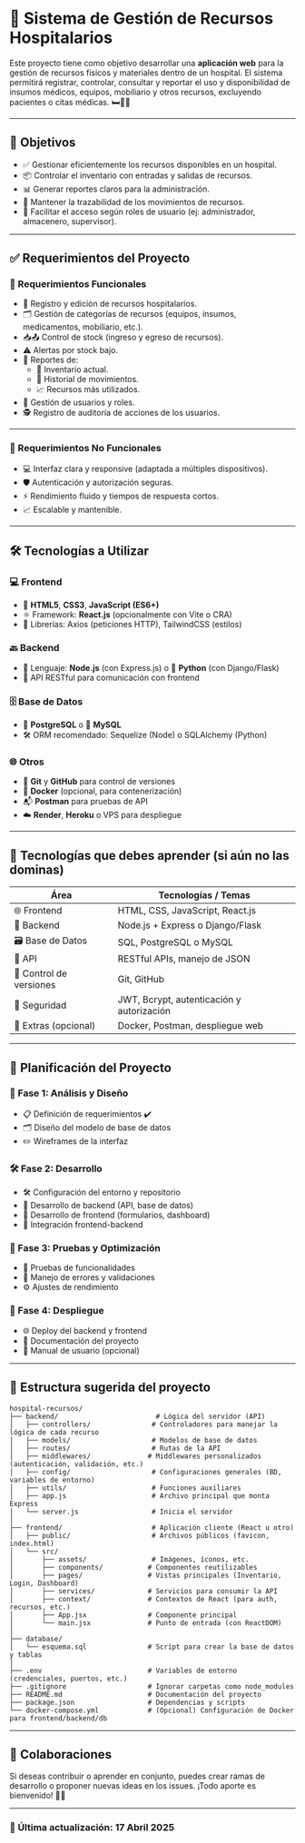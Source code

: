 
# 🏥 Sistema de Gestión de Recursos Hospitalarios

Este proyecto tiene como objetivo desarrollar una **aplicación web** para la gestión de recursos físicos y materiales dentro de un hospital. El sistema permitirá registrar, controlar, consultar y reportar el uso y disponibilidad de insumos médicos, equipos, mobiliario y otros recursos, excluyendo pacientes o citas médicas.
🛏️💉🧴

---

## 📌 Objetivos

- ✅ Gestionar eficientemente los recursos disponibles en un hospital.
- 📦 Controlar el inventario con entradas y salidas de recursos.
- 📊 Generar reportes claros para la administración.
- 🔁 Mantener la trazabilidad de los movimientos de recursos.
- 🔐 Facilitar el acceso según roles de usuario (ej: administrador, almacenero, supervisor).

---

## ✅ Requerimientos del Proyecto

### 🔧 Requerimientos Funcionales
- 📝 Registro y edición de recursos hospitalarios.
- 🗂️ Gestión de categorías de recursos (equipos, insumos, medicamentos, mobiliario, etc.).
- 📥📤 Control de stock (ingreso y egreso de recursos).
- ⚠️ Alertas por stock bajo.
- 📃 Reportes de:
  - 📌 Inventario actual.
  - 📅 Historial de movimientos.
  - 📈 Recursos más utilizados.
- 👥 Gestión de usuarios y roles.
- 🕵️ Registro de auditoría de acciones de los usuarios.

---

### 🚀 Requerimientos No Funcionales
- 💻 Interfaz clara y responsive (adaptada a múltiples dispositivos).
- 🛡️ Autenticación y autorización seguras.
- ⚡ Rendimiento fluido y tiempos de respuesta cortos.
- 📈 Escalable y mantenible.

---

## 🛠️ Tecnologías a Utilizar

### 💻 Frontend
- 🧱 **HTML5**, **CSS3**, **JavaScript (ES6+)**
- ⚛️ Framework: **React.js** (opcionalmente con Vite o CRA)
- 🧩 Librerías: Axios (peticiones HTTP), TailwindCSS (estilos)

### 🔙 Backend
- 💚 Lenguaje: **Node.js** (con Express.js) o 🐍 **Python** (con Django/Flask)
- 🔗 API RESTful para comunicación con frontend

### 🗄️ Base de Datos
- 🐘 **PostgreSQL** o 🐬 **MySQL**
- 🛠️ ORM recomendado: Sequelize (Node) o SQLAlchemy (Python)

### 🌐 Otros
- 🌳 **Git** y **GitHub** para control de versiones
- 🐳 **Docker** (opcional, para contenerización)
- 📬 **Postman** para pruebas de API
- ☁️ **Render**, **Heroku** o VPS para despliegue

---

## 🧠 Tecnologías que debes aprender (si aún no las dominas)

| Área | Tecnologías / Temas |
|------|----------------------|
| 🌐 Frontend | HTML, CSS, JavaScript, React.js |
| 🔧 Backend | Node.js + Express o Django/Flask |
| 🗃️ Base de Datos | SQL, PostgreSQL o MySQL |
| 🔌 API | RESTful APIs, manejo de JSON |
| 🧬 Control de versiones | Git, GitHub |
| 🔐 Seguridad | JWT, Bcrypt, autenticación y autorización |
| 🚢 Extras (opcional) | Docker, Postman, despliegue web |

---

## 📅 Planificación del Proyecto

### 🧱 Fase 1: Análisis y Diseño
- 📋 Definición de requerimientos ✔️
- 🗂️ Diseño del modelo de base de datos
- ✏️ Wireframes de la interfaz

### 🛠️ Fase 2: Desarrollo
- 🛠️ Configuración del entorno y repositorio
- 🧠 Desarrollo de backend (API, base de datos)
- 🎨 Desarrollo de frontend (formularios, dashboard)
- 🔗 Integración frontend-backend

### 🔎 Fase 3: Pruebas y Optimización
- 🧪 Pruebas de funcionalidades
- 🚫 Manejo de errores y validaciones
- ⚙️ Ajustes de rendimiento

### 🚀 Fase 4: Despliegue
- 🌐 Deploy del backend y frontend
- 📖 Documentación del proyecto
- 📘 Manual de usuario (opcional)

---

## 📂 Estructura sugerida del proyecto

```codigo
hospital-recursos/
├── backend/                        # Lógica del servidor (API)
│   ├── controllers/               # Controladores para manejar la lógica de cada recurso
│   ├── models/                    # Modelos de base de datos
│   ├── routes/                    # Rutas de la API
│   ├── middlewares/              # Middlewares personalizados (autenticación, validación, etc.)
│   ├── config/                    # Configuraciones generales (BD, variables de entorno)
│   ├── utils/                     # Funciones auxiliares
│   ├── app.js                     # Archivo principal que monta Express
│   └── server.js                  # Inicia el servidor
│
├── frontend/                      # Aplicación cliente (React u otro)
│   ├── public/                    # Archivos públicos (favicon, index.html)
│   └── src/
│       ├── assets/                # Imágenes, íconos, etc.
│       ├── components/           # Componentes reutilizables
│       ├── pages/                # Vistas principales (Inventario, Login, Dashboard)
│       ├── services/             # Servicios para consumir la API
│       ├── context/              # Contextos de React (para auth, recursos, etc.)
│       ├── App.jsx               # Componente principal
│       └── main.jsx              # Punto de entrada (con ReactDOM)
│
├── database/
│   └── esquema.sql               # Script para crear la base de datos y tablas
│
├── .env                          # Variables de entorno (credenciales, puertos, etc.)
├── .gitignore                    # Ignorar carpetas como node_modules
├── README.md                     # Documentación del proyecto
├── package.json                  # Dependencias y scripts
└── docker-compose.yml            # (Opcional) Configuración de Docker para frontend/backend/db
```
---

## 🙌 Colaboraciones

Si deseas contribuir o aprender en conjunto, puedes crear ramas de desarrollo o proponer nuevas ideas en los issues. ¡Todo aporte es bienvenido! 🤝💡

---

### 📅 Última actualización: 17 Abril 2025


